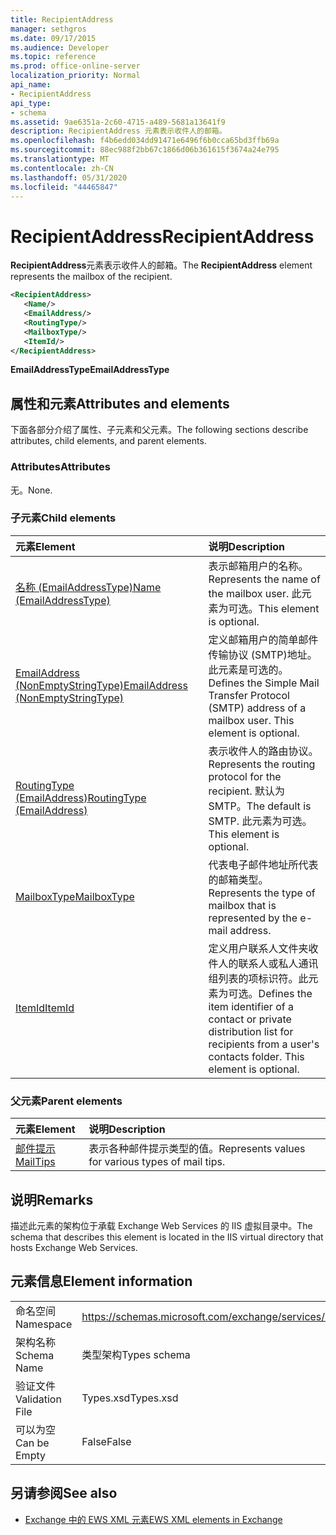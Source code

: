 ```yaml
---
title: RecipientAddress
manager: sethgros
ms.date: 09/17/2015
ms.audience: Developer
ms.topic: reference
ms.prod: office-online-server
localization_priority: Normal
api_name:
- RecipientAddress
api_type:
- schema
ms.assetid: 9ae6351a-2c60-4715-a489-5681a13641f9
description: RecipientAddress 元素表示收件人的邮箱。
ms.openlocfilehash: f4b6edd034dd91471e6496f6b0cca65bd3ffb69a
ms.sourcegitcommit: 88ec988f2bb67c1866d06b361615f3674a24e795
ms.translationtype: MT
ms.contentlocale: zh-CN
ms.lasthandoff: 05/31/2020
ms.locfileid: "44465847"
---
```

# <a name="recipientaddress"></a><span data-ttu-id="1e29f-103">RecipientAddress</span><span class="sxs-lookup"><span data-stu-id="1e29f-103">RecipientAddress</span></span>

<span data-ttu-id="1e29f-104">**RecipientAddress**元素表示收件人的邮箱。</span><span class="sxs-lookup"><span data-stu-id="1e29f-104">The **RecipientAddress** element represents the mailbox of the recipient.</span></span> 
  
```xml
<RecipientAddress>
   <Name/>
   <EmailAddress/>
   <RoutingType/>
   <MailboxType/>
   <ItemId/>
</RecipientAddress>
```

 <span data-ttu-id="1e29f-105">**EmailAddressType**</span><span class="sxs-lookup"><span data-stu-id="1e29f-105">**EmailAddressType**</span></span>
## <a name="attributes-and-elements"></a><span data-ttu-id="1e29f-106">属性和元素</span><span class="sxs-lookup"><span data-stu-id="1e29f-106">Attributes and elements</span></span>

<span data-ttu-id="1e29f-107">下面各部分介绍了属性、子元素和父元素。</span><span class="sxs-lookup"><span data-stu-id="1e29f-107">The following sections describe attributes, child elements, and parent elements.</span></span>
  
### <a name="attributes"></a><span data-ttu-id="1e29f-108">Attributes</span><span class="sxs-lookup"><span data-stu-id="1e29f-108">Attributes</span></span>

<span data-ttu-id="1e29f-109">无。</span><span class="sxs-lookup"><span data-stu-id="1e29f-109">None.</span></span>
  
### <a name="child-elements"></a><span data-ttu-id="1e29f-110">子元素</span><span class="sxs-lookup"><span data-stu-id="1e29f-110">Child elements</span></span>

|<span data-ttu-id="1e29f-111">**元素**</span><span class="sxs-lookup"><span data-stu-id="1e29f-111">**Element**</span></span>|<span data-ttu-id="1e29f-112">**说明**</span><span class="sxs-lookup"><span data-stu-id="1e29f-112">**Description**</span></span>|
|:-----|:-----|
|[<span data-ttu-id="1e29f-113">名称 (EmailAddressType)</span><span class="sxs-lookup"><span data-stu-id="1e29f-113">Name (EmailAddressType)</span></span>](name-emailaddresstype.md) <br/> |<span data-ttu-id="1e29f-114">表示邮箱用户的名称。</span><span class="sxs-lookup"><span data-stu-id="1e29f-114">Represents the name of the mailbox user.</span></span> <span data-ttu-id="1e29f-115">此元素为可选。</span><span class="sxs-lookup"><span data-stu-id="1e29f-115">This element is optional.</span></span>  <br/> |
|[<span data-ttu-id="1e29f-116">EmailAddress (NonEmptyStringType)</span><span class="sxs-lookup"><span data-stu-id="1e29f-116">EmailAddress (NonEmptyStringType)</span></span>](emailaddress-nonemptystringtype.md) <br/> |<span data-ttu-id="1e29f-p102">定义邮箱用户的简单邮件传输协议 (SMTP)地址。此元素是可选的。</span><span class="sxs-lookup"><span data-stu-id="1e29f-p102">Defines the Simple Mail Transfer Protocol (SMTP) address of a mailbox user. This element is optional.</span></span>  <br/> |
|[<span data-ttu-id="1e29f-119">RoutingType (EmailAddress)</span><span class="sxs-lookup"><span data-stu-id="1e29f-119">RoutingType (EmailAddress)</span></span>](routingtype-emailaddress.md) <br/> |<span data-ttu-id="1e29f-120">表示收件人的路由协议。</span><span class="sxs-lookup"><span data-stu-id="1e29f-120">Represents the routing protocol for the recipient.</span></span> <span data-ttu-id="1e29f-121">默认为 SMTP。</span><span class="sxs-lookup"><span data-stu-id="1e29f-121">The default is SMTP.</span></span> <span data-ttu-id="1e29f-122">此元素为可选。</span><span class="sxs-lookup"><span data-stu-id="1e29f-122">This element is optional.</span></span>  <br/> |
|[<span data-ttu-id="1e29f-123">MailboxType</span><span class="sxs-lookup"><span data-stu-id="1e29f-123">MailboxType</span></span>](mailboxtype.md) <br/> |<span data-ttu-id="1e29f-124">代表电子邮件地址所代表的邮箱类型。</span><span class="sxs-lookup"><span data-stu-id="1e29f-124">Represents the type of mailbox that is represented by the e-mail address.</span></span>  <br/> |
|[<span data-ttu-id="1e29f-125">ItemId</span><span class="sxs-lookup"><span data-stu-id="1e29f-125">ItemId</span></span>](itemid.md) <br/> |<span data-ttu-id="1e29f-p104">定义用户联系人文件夹收件人的联系人或私人通讯组列表的项标识符。此元素为可选。</span><span class="sxs-lookup"><span data-stu-id="1e29f-p104">Defines the item identifier of a contact or private distribution list for recipients from a user's contacts folder. This element is optional.</span></span>  <br/> |
   
### <a name="parent-elements"></a><span data-ttu-id="1e29f-128">父元素</span><span class="sxs-lookup"><span data-stu-id="1e29f-128">Parent elements</span></span>

|<span data-ttu-id="1e29f-129">**元素**</span><span class="sxs-lookup"><span data-stu-id="1e29f-129">**Element**</span></span>|<span data-ttu-id="1e29f-130">**说明**</span><span class="sxs-lookup"><span data-stu-id="1e29f-130">**Description**</span></span>|
|:-----|:-----|
|[<span data-ttu-id="1e29f-131">邮件提示</span><span class="sxs-lookup"><span data-stu-id="1e29f-131">MailTips</span></span>](mailtips.md) <br/> |<span data-ttu-id="1e29f-132">表示各种邮件提示类型的值。</span><span class="sxs-lookup"><span data-stu-id="1e29f-132">Represents values for various types of mail tips.</span></span>  <br/> |
   
## <a name="remarks"></a><span data-ttu-id="1e29f-133">说明</span><span class="sxs-lookup"><span data-stu-id="1e29f-133">Remarks</span></span>

<span data-ttu-id="1e29f-134">描述此元素的架构位于承载 Exchange Web Services 的 IIS 虚拟目录中。</span><span class="sxs-lookup"><span data-stu-id="1e29f-134">The schema that describes this element is located in the IIS virtual directory that hosts Exchange Web Services.</span></span>
  
## <a name="element-information"></a><span data-ttu-id="1e29f-135">元素信息</span><span class="sxs-lookup"><span data-stu-id="1e29f-135">Element information</span></span>

|||
|:-----|:-----|
|<span data-ttu-id="1e29f-136">命名空间</span><span class="sxs-lookup"><span data-stu-id="1e29f-136">Namespace</span></span>  <br/> |https://schemas.microsoft.com/exchange/services/2006/types  <br/> |
|<span data-ttu-id="1e29f-137">架构名称</span><span class="sxs-lookup"><span data-stu-id="1e29f-137">Schema Name</span></span>  <br/> |<span data-ttu-id="1e29f-138">类型架构</span><span class="sxs-lookup"><span data-stu-id="1e29f-138">Types schema</span></span>  <br/> |
|<span data-ttu-id="1e29f-139">验证文件</span><span class="sxs-lookup"><span data-stu-id="1e29f-139">Validation File</span></span>  <br/> |<span data-ttu-id="1e29f-140">Types.xsd</span><span class="sxs-lookup"><span data-stu-id="1e29f-140">Types.xsd</span></span>  <br/> |
|<span data-ttu-id="1e29f-141">可以为空</span><span class="sxs-lookup"><span data-stu-id="1e29f-141">Can be Empty</span></span>  <br/> |<span data-ttu-id="1e29f-142">False</span><span class="sxs-lookup"><span data-stu-id="1e29f-142">False</span></span>  <br/> |
   
## <a name="see-also"></a><span data-ttu-id="1e29f-143">另请参阅</span><span class="sxs-lookup"><span data-stu-id="1e29f-143">See also</span></span>



- [<span data-ttu-id="1e29f-144">Exchange 中的 EWS XML 元素</span><span class="sxs-lookup"><span data-stu-id="1e29f-144">EWS XML elements in Exchange</span></span>](ews-xml-elements-in-exchange.md)

